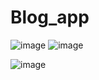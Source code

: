 # Blog_app


![image](https://cloud.githubusercontent.com/assets/9053854/24495974/fbf2e0cc-1547-11e7-846c-25b5fac7f6b1.png)
![image](https://cloud.githubusercontent.com/assets/2738244/23469490/c1f832ce-fe71-11e6-8dfb-2ca5ecde1fd9.jpg)

![image](C:/Users/user/Pictures/blog.png/)
